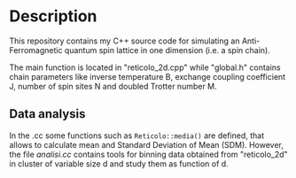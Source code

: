 Description
===========================

This repository contains my C++ source code for simulating an Anti-Ferromagnetic quantum spin lattice in one dimension (i.e. a spin chain).

The main function is located in "reticolo_2d.cpp" while "global.h" contains chain parameters like inverse temperature B,
exchange coupling coefficient J, number of spin sites N and doubled Trotter number M.

Data analysis
---------

In the .cc some functions such as `Reticolo::media()` are defined, that allows to calculate mean and Standard Deviation of Mean (SDM).
However, the file *analisi.cc* contains tools for binning data obtained from "reticolo_2d" in cluster of variable size d and study them as function of d.
